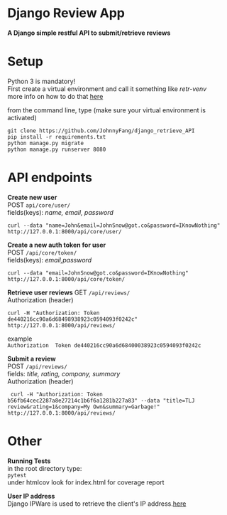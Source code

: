 Django Review App
=================
**A Django simple restful API to submit/retrieve reviews**   


Setup
=====
Python 3 is mandatory!  
First create a virtual environment  and call it something like *retr-venv*   
more info on how to do that [here](https://docs.python.org/3/library/venv.html)   

from the command line, type (make sure your virtual environment is activated)
```
git clone https://github.com/JohnnyFang/django_retrieve_API
pip install -r requirements.txt
python manage.py migrate
python manage.py runserver 8080
```
API endpoints
=============
**Create new user**  
POST ```api/core/user/  ```   
fields(keys): *name, email, password*  

```shell
curl --data "name=John&email=JohnSnow@got.co&password=IKnowNothing" http://127.0.0.1:8000/api/core/user/

```

**Create a new auth token for user**   
POST ```/api/core/token/```  
fields(keys): *email,password*  

```shell
curl --data "email=JohnSnow@got.co&password=IKnowNothing" http://127.0.0.1:8000/api/core/token/

```

**Retrieve user reviews**
GET ```/api/reviews/```   
Authorization (header)

```shell
curl -H "Authorization: Token de440216cc90a6d68498938923c0594093f0242c" http://127.0.0.1:8000/api/reviews/

```
example  
```Authorization  Token de440216cc90a6d68400038923c0594093f0242c   ```

**Submit a review**   
POST ```/api/reviews/```  
fields: *title, rating, company, summary*  
Authorization (header)

```shell
 curl -H "Authorization: Token b56fb64cec2287a8e27214c1b6f6a1281b227a83" --data "title=TLJ review&rating=1&company=My Own&summary=Garbage!" http://127.0.0.1:8000/api/reviews/

```
Other
===
**Running Tests**  
in the root directory type:  
```pytest```   
under htmlcov look for index.html for coverage report   

**User IP address**  
Django IPWare is used to retrieve the client's IP address.[here](https://github.com/un33k/django-ipware)